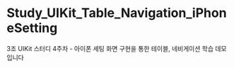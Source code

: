 # Study_UIKit_Table_Navigation_iPhoneSetting
3조 UIKit 스터디 4주차 - 아이폰 세팅 화면 구현을 통한 테이블, 네비게이션 학습 데모입니다
